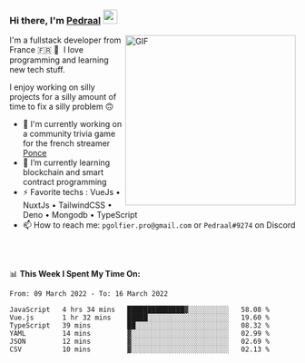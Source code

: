 ### Hi there, I'm <a href="https://pedraal.dev" target="_blank">Pedraal</a> <img src="https://media.giphy.com/media/hvRJCLFzcasrR4ia7z/giphy.gif" width="25px">
<img align="right" alt="GIF" src="https://pedraal.dev/avatar.png" width="300" height="300" />

I'm a fullstack developer from France 🇫🇷 🥖 &nbsp;I love programming and learning new
tech stuff.

I enjoy working on silly projects for a silly amount of time to fix a silly problem 🙃

- 🔭  I'm currently working on a community trivia game for the french streamer <a href="https://twitch.tv/ponce" target="_blank">Ponce</a>
- 🌱 I’m currently learning blockchain and smart contract programming
- ⚡ Favorite techs : VueJs &bull; NuxtJs &bull; TailwindCSS &bull; Deno &bull; Mongodb &bull; TypeScript
- 📫 How to reach me: `pgolfier.pro@gmail.com` or `Pedraal#9274` on Discord

<br>
<br>

📊 **This Week I Spent My Time On:**
<!--START_SECTION:waka-->

```text
From: 09 March 2022 - To: 16 March 2022

JavaScript   4 hrs 34 mins   ██████████████▓░░░░░░░░░░   58.08 %
Vue.js       1 hr 32 mins    █████░░░░░░░░░░░░░░░░░░░░   19.60 %
TypeScript   39 mins         ██░░░░░░░░░░░░░░░░░░░░░░░   08.32 %
YAML         14 mins         ▓░░░░░░░░░░░░░░░░░░░░░░░░   02.99 %
JSON         12 mins         ▓░░░░░░░░░░░░░░░░░░░░░░░░   02.69 %
CSV          10 mins         ▓░░░░░░░░░░░░░░░░░░░░░░░░   02.13 %
```

<!--END_SECTION:waka-->
